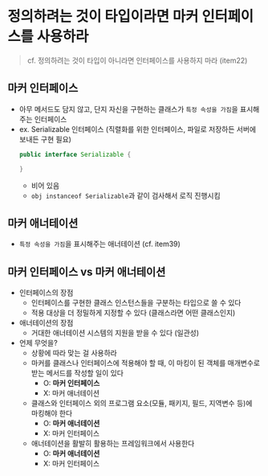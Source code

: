 # 정의하려는 것이 타입이라면 마커 인터페이스를 사용하라
> cf. 정의하려는 것이 타입이 아니라면 인터페이스를 사용하지 마라 (item22)

## 마커 인터페이스
- 아무 메서드도 담지 않고, 단지 자신을 구현하는 클래스가 `특정 속성을 가짐`을 표시해주는 인터페이스
- ex. Serializable 인터페이스 (직렬화를 위한 인터페이스, 파일로 저장하든 서버에 보내든 구현 필요)
    ```java
    public interface Serializable {

    }
    ```
    * 비어 있음
    * `obj instanceof Serializable`과 같이 검사해서 로직 진행시킴


## 마커 애너테이션
- `특정 속성을 가짐`을 표시해주는 애너테이션 (cf. item39)


## 마커 인터페이스 vs 마커 애너테이션
- 인터페이스의 장점
    * 인터페이스를 구현한 클래스 인스턴스들을 구분하는 타입으로 쓸 수 있다
    * 적용 대상을 더 정밀하게 지정할 수 있다 (클래스라면 어떤 클래스인지)
- 애너테이션의 장점
    * 거대한 애너테이션 시스템의 지원을 받을 수 있다 (일관성)
- 언제 무엇을?
    * 상황에 따라 맞는 걸 사용하라
    * 마커를 클래스나 인터페이스에 적용해야 할 때, 이 마킹이 된 객체를 매개변수로 받는 메서드를 작성할 일이 있다
        + O: **마커 인터페이스**
        + X: 마커 애너테이션
    * 클래스와 인터페이스 외의 프로그램 요소(모듈, 패키지, 필드, 지역변수 등)에 마킹해야 한다
        + O: **마커 애너테이션**
        + X: 마커 인터페이스
    * 애너테이션을 활발히 활용하는 프레임워크에서 사용한다
        + O: **마커 애너테이션**
        + X: 마커 인터페이스